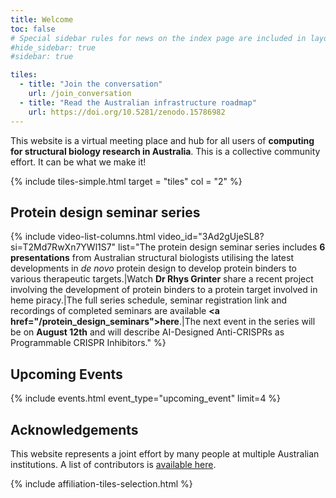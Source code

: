 ```yaml
---
title: Welcome
toc: false
# Special sidebar rules for news on the index page are included in layouts/default.html, as in https://github.com/workflowhub-eu/about/blob/596b18d7ab1055ee1e53bc98a3bd120a06518e06/_layouts/default.html
#hide_sidebar: true
#sidebar: true

tiles:
  - title: "Join the conversation"
    url: /join_conversation
  - title: "Read the Australian infrastructure roadmap"
    url: https://doi.org/10.5281/zenodo.15786982
---
```



This website is a virtual meeting place and hub for all users of **computing for structural biology research in Australia**. This is a collective community effort. It can be what we make it!

{% include tiles-simple.html target = "tiles" col = "2" %}

## Protein design seminar series

{% include video-list-columns.html 
   video_id="3Ad2gUjeSL8?si=T2Md7RwXn7YWl1S7" 
   list="The protein design seminar series includes <b>6 presentations</b> from Australian structural biologists utilising the latest developments in <i>de novo</i> protein design to develop protein binders to various therapeutic targets.|Watch <b>Dr Rhys Grinter</b> share a recent project involving the development of protein binders to a protein target involved in heme piracy.|The full series schedule, seminar registration link and recordings of completed seminars are available <b><a href=\"/protein_design_seminars\">here</a></b>.|The next event in the series will be on <b>August 12th</b> and will describe AI-Designed Anti-CRISPRs as Programmable CRISPR Inhibitors." %}

## Upcoming Events

{% include events.html event_type="upcoming_event" limit=4 %}


## Acknowledgements

This website represents a joint effort by many people at multiple Australian institutions. 
A list of contributors is [available here](contributors).

{% include affiliation-tiles-selection.html %}
